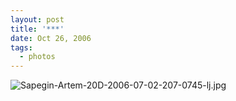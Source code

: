 ```yaml
---
layout: post
title: '***'
date: Oct 26, 2006
tags:
  - photos
---
```


![Sapegin-Artem-20D-2006-07-02-207-0745-lj.jpg](upload://Sapegin-Artem-20D-2006-07-02-207-0745-lj.jpg)
